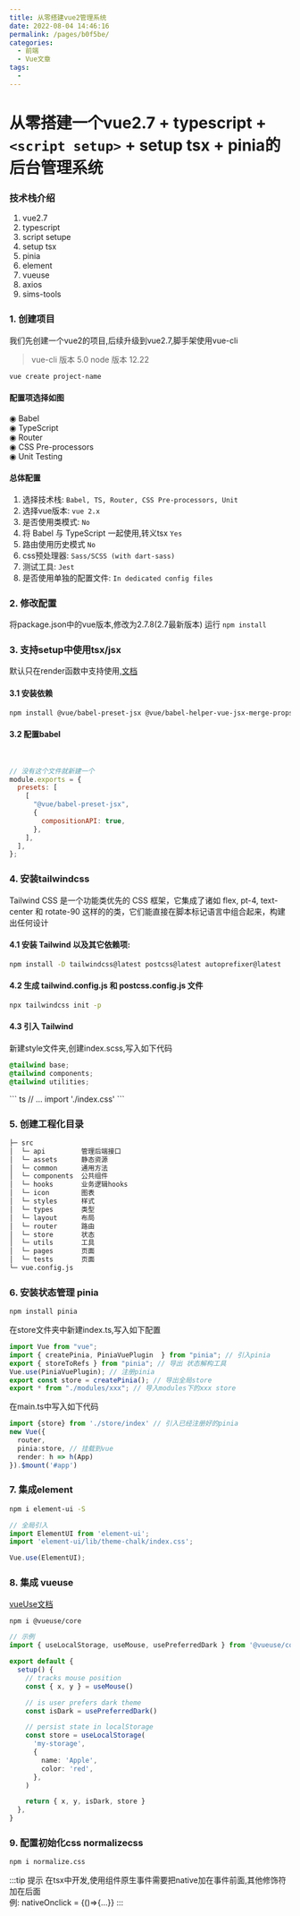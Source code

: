 ```yaml
---
title: 从零搭建vue2管理系统
date: 2022-08-04 14:46:16
permalink: /pages/b0f5be/
categories:
  - 前端
  - Vue文章
tags:
  - 
---
```

# 从零搭建一个vue2.7 + typescript + `<script setup>` + setup tsx + pinia的后台管理系统

### 技术栈介绍
1. vue2.7
2. typescript
3. script setupe
4. setup tsx
5. pinia
6. element
7. vueuse
8. axios
9. sims-tools

### 1. 创建项目
我们先创建一个vue2的项目,后续升级到vue2.7,脚手架使用vue-cli

> vue-cli 版本 5.0 node 版本 12.22

``` bash
vue create project-name
```

#### 配置项选择如图
 ◉ Babel   
 ◉ TypeScript   
 ◉ Router   
 ◉ CSS Pre-processors    
 ◉ Unit Testing   
   
#### 总体配置
1. 选择技术栈: `Babel, TS, Router, CSS Pre-processors, Unit  ` 
2. 选择vue版本: `vue 2.x `
3. 是否使用类模式:  `No`   
4. 将 Babel 与 TypeScript 一起使用,转义tsx  `Yes`   
5. 路由使用历史模式 `No`   
6. css预处理器: `Sass/SCSS (with dart-sass)`
7. 测试工具: `Jest`   
8. 是否使用单独的配置文件: `In dedicated config files`   

### 2. 修改配置
将package.json中的vue版本,修改为2.7.8(2.7最新版本) 运行 `npm install`

### 3. 支持setup中使用tsx/jsx 
默认只在render函数中支持使用,[文档](https://github.com/vuejs/jsx-vue2/tree/v1.3.0)

#### 3.1 安装依赖

``` bash
npm install @vue/babel-preset-jsx @vue/babel-helper-vue-jsx-merge-props
```
 
#### 3.2 配置babel   
   
<br>
<Badge text="babel.config.js"/>

``` js
// 没有这个文件就新建一个
module.exports = {
  presets: [
    [
      "@vue/babel-preset-jsx",
      {
        compositionAPI: true,
      },
    ],
  ],
};
```

### 4. 安装tailwindcss
Tailwind CSS 是一个功能类优先的 CSS 框架，它集成了诸如 flex, pt-4, text-center 和 rotate-90 这样的的类，它们能直接在脚本标记语言中组合起来，构建出任何设计
#### 4.1 安装 Tailwind 以及其它依赖项:

``` bash
npm install -D tailwindcss@latest postcss@latest autoprefixer@latest
```

#### 4.2 生成 tailwind.config.js 和 postcss.config.js 文件

``` bash
npx tailwindcss init -p
```


#### 4.3 引入 Tailwind
新建style文件夹,创建index.scss,写入如下代码
``` scss
@tailwind base;
@tailwind components;
@tailwind utilities;
```
<Badge text="main.ts"/>
``` ts
// ...
import './index.css'
```

### 5. 创建工程化目录
``` bash
├─ src
│  └─ api         管理后端接口   
│  └─ assets      静态资源   
│  └─ common      通用方法   
│  └─ components  公共组件   
│  └─ hooks       业务逻辑hooks   
│  └─ icon        图表   
│  └─ styles      样式   
│  └─ types       类型   
│  └─ layout      布局   
│  └─ router      路由   
│  └─ store       状态   
│  └─ utils       工具   
│  └─ pages       页面   
│  └─ tests       页面   
└─ vue.config.js
```
### 6. 安装状态管理 pinia

``` bash
npm install pinia
```

在store文件夹中新建index.ts,写入如下配置
``` ts
import Vue from "vue";
import { createPinia, PiniaVuePlugin  } from "pinia"; // 引入pinia
export { storeToRefs } from "pinia"; // 导出 状态解构工具
Vue.use(PiniaVuePlugin); // 注册pinia
export const store = createPinia(); // 导出全局store
export * from "./modules/xxx"; // 导入modules下的xxx store
```

在main.ts中写入如下代码
``` ts
import {store} from './store/index' // 引入已经注册好的pinia
new Vue({
  router,
  pinia:store, // 挂载到vue
  render: h => h(App)
}).$mount('#app')

```

### 7. 集成element

``` zsh
npm i element-ui -S
```

<Badge text="main.ts"/>


``` ts
// 全局引入
import ElementUI from 'element-ui';
import 'element-ui/lib/theme-chalk/index.css';

Vue.use(ElementUI);
```

### 8. 集成 vueuse
[vueUse文档](https://vueuse.org/guide/#installation)
```zsh
npm i @vueuse/core
```

``` ts
// 示例
import { useLocalStorage, useMouse, usePreferredDark } from '@vueuse/core'

export default {
  setup() {
    // tracks mouse position
    const { x, y } = useMouse()

    // is user prefers dark theme
    const isDark = usePreferredDark()

    // persist state in localStorage
    const store = useLocalStorage(
      'my-storage',
      {
        name: 'Apple',
        color: 'red',
      },
    )

    return { x, y, isDark, store }
  },
}

```

### 9. 配置初始化css normalizecss

``` bash
npm i normalize.css
```

:::tip 提示
在tsx中开发,使用组件原生事件需要把native加在事件前面,其他修饰符加在后面   
例: nativeOnclick = {()=>{...}}
:::